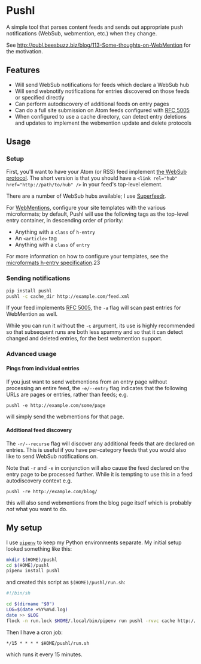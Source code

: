 # Pushl

A simple tool that parses content feeds and sends out appropriate push notifications (WebSub, webmention, etc.) when they change.

See http://publ.beesbuzz.biz/blog/113-Some-thoughts-on-WebMention for the motivation.

## Features

* Will send WebSub notifications for feeds which declare a WebSub hub
* Will send webnotify notifications for entries discovered on those feeds or specified directly
* Can perform autodiscovery of additional feeds on entry pages
* Can do a full site submission on Atom feeds configured with [RFC 5005](https://tools.ietf.org/html/rfc5005)
* When configured to use a cache directory, can detect entry deletions and updates to implement the webmention update and delete protocols

## Usage

### Setup

First, you'll want to have your Atom (or RSS) feed implement [the WebSub protocol](https://indieweb.org/WebSub). The short version is that you should have a `<link rel="hub" href="http://path/to/hub" />` in your feed's top-level element.

There are a number of WebSub hubs available; I use [Superfeedr](http://pubsubhubbub.superfeedr.com).

For [WebMentions](https://indieweb.org/Webmention), configure your site templates with the various microformats; by default, Pushl will use the following tags as the top-level entry container, in descending order of priority:

* Anything with a `class` of `h-entry`
* An `<article>` tag
* Anything with a `class` of `entry`

For more information on how to configure your templates, see the [microformats h-entry specification](http://microformats.org/wiki/h-entry).23

### Sending notifications

```bash
pip install pushl
pushl -c cache_dir http://example.com/feed.xml
```

If your feed implements [RFC 5005](https://tools.ietf.org/html/rfc5005), the `-a` flag will scan past entries for WebMention as well.

While you can run it without the `-c` argument, its use is highly recommended so that subsequent runs are both less spammy and so that it can detect changed and deleted entries, for the best webmention support.

### Advanced usage

#### Pings from individual entries

If you just want to send webmentions from an entry page without processing an entire feed, the `-e/--entry` flag indicates that the following URLs are pages or entries, rather than feeds; e.g.

    pushl -e http://example.com/some/page

will simply send the webmentions for that page.

#### Additional feed discovery

The `-r/--recurse` flag will discover any additional feeds that are declared on entries. This is useful if you have per-category feeds that you would also like to send WebSub notifications on.

Note that `-r` and `-e` in conjunction will also cause the feed declared on the entry page to be processed further. While it is tempting to use this in a feed autodiscovery context e.g.

    pushl -re http://example.com/blog/

this will also send webmentions from the blog page itself which is probably *not* what you want to do.

## My setup

I use [`pipenv`](http://pipenv.org) to keep my Python environments separate. My initial setup looked something like this:

```bash
mkdir $(HOME)/pushl
cd $(HOME)/pushl
pipenv install pushl
```

and created this script as `$(HOME)/pushl/run.sh`:

```bash
#!/bin/sh

cd $(dirname "$0")
LOG=$(date +%Y%m%d.log)
date >> $LOG
flock -n run.lock $HOME/.local/bin/pipenv run pushl -rvvc cache http://beesbuzz.biz/feed http://publ.beesbuzz.biz/feed >> "$LOG" 2>&1
```

Then I have a cron job:

```crontab
*/15 * * * * $HOME/pushl/run.sh
```

which runs it every 15 minutes.
